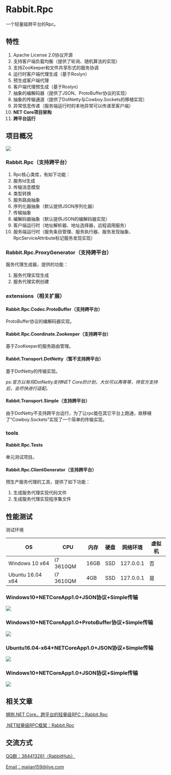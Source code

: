 # Rabbit.Rpc
一个轻量级跨平台的Rpc。
## 特性
1. Apache License 2.0协议开源
2. 支持客户端负载均衡（提供了轮询、随机算法的实现）
3. 支持ZooKeeper和文件共享形式的服务协调
4. 运行时客户端代理生成（基于Roslyn）
5. 预生成客户端代理
6. 客户端代理预生成（基于Roslyn）
7. 抽象的编解码器（提供了JSON、ProtoBuffer协议的实现）
8. 抽象的传输通道（提供了DotNetty与Cowboy.Sockets的移植实现）
9. 异常信息传递（服务端运行时的本地异常可以传递至客户端）
10. **NET Core项目架构**
11. **跨平台运行**

## 项目概况
![](http://images2015.cnblogs.com/blog/384997/201607/384997-20160708082111186-595090265.png)
### Rabbit.Rpc（支持跨平台）
1. Rpc核心类库，有如下功能：
2. 服务Id生成
3. 传输消息模型
4. 类型转换
5. 服务路由抽象
6. 序列化器抽象（默认提供JSON序列化器）
7. 传输抽象
8. 编解码器抽象（默认提供JSON的编解码器实现）
9. 客户端运行时（地址解析器、地址选择器，远程调用服务）
10. 服务端运行时（服务条目管理、服务执行器、服务发现抽象、RpcServiceAttribute标记服务发现实现）

### Rabbit.Rpc.ProxyGenerator（支持跨平台）
服务代理生成器，提供的功能：

1. 服务代理实现生成
2. 服务代理实例创建

### extensions（相关扩展）
#### Rabbit.Rpc.Codec.ProtoBuffer（支持跨平台）
ProtoBuffer协议的编解码器实现。

#### Rabbit.Rpc.Coordinate.Zookeeper（支持跨平台）
基于ZooKeeper的服务路由管理。

#### Rabbit.Transport.DotNetty（暂不支持跨平台）
基于DotNetty的传输实现。

_ps:官方以有将DotNetty支持NET Core的计划，大伙可以再等等，待官方支持后，会尽快进行适配。_

#### Rabbit.Transport.Simple（支持跨平台）
由于DotNetty不支持跨平台运行，为了让rpc能在其它平台上跑通，故移植了“Cowboy.Sockets”实现了一个简单的传输实现。

### tools
#### Rabbit.Rpc.Tests
单元测试项目。

#### Rabbit.Rpc.ClientGenerator（支持跨平台）
预生产服务代理的工具，提供了如下功能：

1. 生成服务代理实现代码文件
2. 生成服务代理实现程序集文件

## 性能测试
测试环境

OS | CPU | 内存 | 硬盘 | 网络环境 | 虚拟机
------------ | ------------- | ------------- | ------------- | ------------- | -------------
Windows 10 x64 | I7 3610QM | 16GB | SSD | 127.0.0.1 | 否
Ubuntu 16.04 x64 | I7 3610QM | 4GB | SSD | 127.0.0.1 | 是

### Windows10+NETCoreApp1.0+JSON协议+Simple传输
![](http://images2015.cnblogs.com/blog/384997/201607/384997-20160708082114249-1409569407.png)
### Windows10+NETCoreApp1.0+ProtoBuffer协议+Simple传输
![](http://images2015.cnblogs.com/blog/384997/201607/384997-20160708082117733-1064697075.png)
### Ubuntu16.04-x64+NETCoreApp1.0+JSON协议+Simple传输
![](http://images2015.cnblogs.com/blog/384997/201607/384997-20160708082119405-1980756077.png)
### Windows10+NETCoreApp1.0+JSON协议+Simple传输
![](http://images2015.cnblogs.com/blog/384997/201607/384997-20160708082123889-1516684603.png)

## 相关文章
[拥抱.NET Core，跨平台的轻量级RPC：Rabbit.Rpc](http://www.cnblogs.com/ants/p/5652132.html)

[.NET轻量级RPC框架：Rabbit.Rpc](http://www.cnblogs.com/ants/p/5605754.html)

## 交流方式
[QQ群：384413261（RabbitHub）](http://jq.qq.com/?_wv=1027&k=29DzAfj)

[Email：majian159@live.com](mailto:majian159@live.com)
